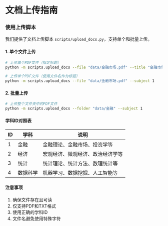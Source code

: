 # 文档上传指南

### 使用上传脚本

我们提供了文档上传脚本 `scripts/upload_docs.py`，支持单个和批量上传。

#### 1. 单个文件上传
```bash
# 上传单个PDF文件（指定标题）
python -m scripts.upload_docs --file "data/金融市场.pdf" --title "金融市场分析" --subject 1

# 上传单个PDF文件（使用文件名作为标题）
python -m scripts.upload_docs --file "data/金融市场.pdf" --subject 1
```

#### 2. 批量上传
```bash
# 上传整个文件夹中的PDF文件
python -m scripts.upload_docs --folder "data/金融" --subject 1
```

#### 学科ID对照表
| ID | 学科 | 说明 |
|----|------|------|
| 1 | 金融 | 金融理论、金融市场、投资学等 |
| 2 | 经济 | 宏观经济、微观经济、政治经济学等 |
| 3 | 统计 | 统计理论、统计方法、数理统计等 |
| 4 | 数据科学 | 机器学习、数据挖掘、人工智能等 |

#### 注意事项
1. 确保文件存在且可读
2. 仅支持PDF和TXT格式
3. 使用正确的学科ID
4. 文件名避免使用特殊字符
